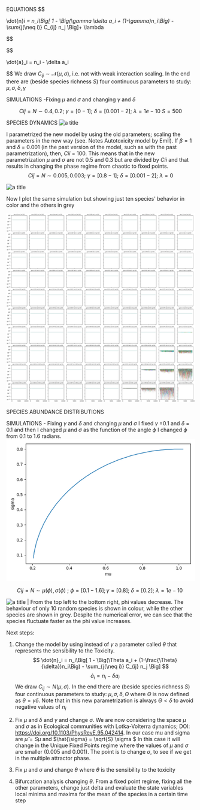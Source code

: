  EQUATIONS 
 $$

\dot{n}_i = n_i\Big[ 1 - \Big(\gamma \delta a_i + (1-\gamma)n_i\Big) - \sum_{j(\neq i)} C_{ij} n_j \Big]+ \lambda

$$

$$

\dot{a}_i = n_i - \delta a_i

$$
We draw $C_{ij}\sim \mathcal{N}(\mu,\sigma)$, i.e. not with weak interaction scaling. In the end there are (beside species richness $S$) four continuous parameters to study: $\mu,\sigma,\delta,\gamma$ 

SIMULATIONS -Fixing $\mu$ and $\sigma$ and changing $\gamma$ and $\delta$ 

 
$$ Cij = N \sim 0.4,0.2;\ \gamma=[0-1];\ \delta= [0.001-2];\ \lambda= 1e-10\ S=500 $$

SPECIES DYNAMICS 
![a title](DeltaGamma/10speciestestimm.png)

I parametrized the new model by using the old parameters; scaling the parameters in the new way (see. Notes Autotoxicity model by Emil). If $\beta=1$ and  $\delta$ = 0.001 (in the past version of the model, such as with the past parametrization), then,  $Cii$ = 100. This means that in the new parametrization $\mu$ and $\sigma$ are not 0.5 and 0.3 but are divided by $Cii$ and that results in changing the phase regime from chaotic to fixed points.
$$ Cij = N \sim 0.005,0.003;\ \gamma=[0.8-1];\ \delta= [0.001-2];\ \lambda= 0 $$

![a title](DeltaGamma/AllSpeciesFixedPoints.png)

Now I plot the same simulation but showing just ten species' behavior in color and the others in grey

![a title](DeltaGamma/10speciesFP2.png)

SPECIES ABUNDANCE DISTRIBUTIONS 


SIMULATIONS - Fixing $\gamma$ and $\delta$ and changing $\mu$ and $\sigma$ 
I fixed $\gamma$ =0.1 and $\delta$ = 0.1 and then I changed $\mu$ and $\sigma$ as the function of the angle $\phi$ 
I changed $\phi$ from 0.1 to 1.6 radians.
![a title](PHI/changingphi.png)

$$ Cij = N \sim \mu(\phi),\sigma(\phi)\ ;\ \phi = [0.1-1.6]; \gamma=[0.8];\ \delta= [0.2];\ \lambda= 1e-10\  $$


![a title](PHI/AllspeciesPHI10species.png) |
From the top left to the bottom right, phi values decrease. The behaviour of only 10 random species is shown in colour, while the other species are shown in grey. Despite the numerical error, we can see that the species fluctuate faster as the phi value increases.

Next steps:
1. Change the model by using instead of $\gamma$ a parameter called $\theta$ that represents the sensibility to the Toxicity. 
$$
\dot{n}_i = n_i\Big[ 1 - \Big(\Theta a_i + (1-\frac{\Theta}{\delta})n_i\Big) - \sum_{j(\neq i)} C_{ij} n_j \Big] 
$$
$$
\dot{a}_i = n_i - \delta a_i
$$
We draw $C_{ij}\sim {N}(\mu,\sigma)$. In the end there are (beside species richness $S$) four continuous parameters to study: $\mu,\sigma,\delta,\Theta$ where $\Theta$ is now defined as $\theta = \gamma \delta$. Note that in this new parametrization is always $\Theta<\delta$ to avoid negative values of $n_i$


2. Fix $\mu$ and $\delta$ and $\gamma$ and change $\sigma$.  We are now considering the space $\mu$ and $\sigma$ as in  Ecological communities with Lotka-Volterra dynamics; DOI: https://doi.org/10.1103/PhysRevE.95.042414. In our case mu and sigma are $\hat{\mu} = S \mu$ and $\hat{\sigma} = \sqrt{S} \sigma $
In this case it will change in the Unique Fixed Points regime where the values of $\mu$ and $\sigma$ are smaller (0.005 and 0.001). The point is to change $\sigma$, to see if we get in the multiple attractor phase.
3. Fix $\mu$ and $\sigma$ and change $\theta$ where $\theta$ is the sensibility to the toxicity
4. Bifurcation analysis changing $\theta$. From a fixed point regime, fixing all the other parameters, change just delta and evaluate the state variables local minima and maxima for the mean of the species in a certain time step 